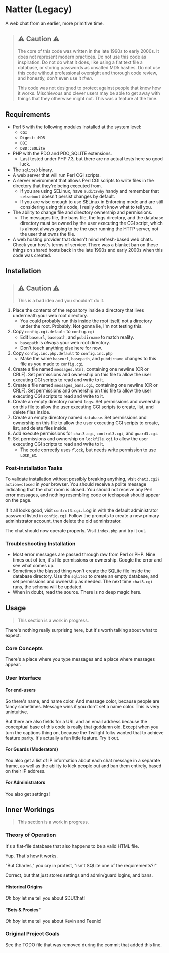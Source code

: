 # Natter (Legacy)

A web chat from an earlier, more primitive time.

> ## ⚠️ Caution ⚠️
> The core of this code was written in the late 1990s to early 2000s.  It does not represent modern practices.  Do not use this code as inspiration.  Do not do what it does, like using a flat text file a database, or storing passwords as unsalted MD5 hashes.  Do not use this code without professional oversight and thorough code review, and honestly, don't even use it *then*.
>
> This code was not designed to protect against people that know how it works.  Mischievous and clever users may be able to get away with things that they otherwise might not.  This was a feature at the time.

## Requirements

 - Perl 5 with the following modules installed at the system level:
   - `CGI`
   - `Digest::MD5`
   - `DBI`
   - `DBD::SQLite`
 - PHP with the PDO and PDO_SQLITE extensions.
   - Last tested under PHP 7.3, but there are no actual tests here so good luck.
 - The `sqlite3` binary.
 - A web server that will run Perl CGI scripts.
 - A server environment that allows Perl CGI scripts to write files in the directory that they're being executed from.
   - If you are using SELinux, have `audit2why` handy and remember that `setsebool` doesn't persist changes by default.
   - If you are wise enough to use SELinux in Enforcing mode and are still considering using this code, I really don't know what to tell you.
 - The ability to change file and directory ownership and permissions.
   - The messages file, the bans file, the logs directory, and the database directory must be owned by the user executing the CGI script, which is almost always going to be the user running the HTTP server, not the user that owns the file.
 - A web hosting provider that doesn't mind refresh-based web chats.  Check your host's terms of service.  There was a blanket ban on these things on shared hosts back in the late 1990s and early 2000s when this code was created.

 ## Installation

> ## ⚠️️ Caution ⚠️
> This is a bad idea and you shouldn't do it.

1. Place the contents of the repository inside a directory that lives underneath your web root directory.
   - You could probably run this inside the root itself, not a directory under the root.  Probably.  Not gonna lie, I'm not testing this.
2. Copy `config.cgi.default` to `config.cgi`
   - Edit `baseurl`, `basepath`, and `pubdirname` to match reality.
   - `basepath` is *always* your web root directory.
   - Don't touch anything else here for now.
3. Copy `config.inc.php.default` to `config.inc.php`
   - Make the same `baseurl`, `basepath`, and `pubdirname` changes to this file as you made to `config.cgi`
4. Create a file named `messages.html`, containing one newline (CR or CRLF).  Set permissions and ownership on this file to allow the user executing CGI scripts to read and write to it.
5. Create a file named `messages_bans.cgi`, containing one newline (CR or CRLF).  Set permissions and ownership on this file to allow the user executing CGI scripts to read and write to it.
6. Create an empty directory named `logs`.  Set permissions and ownership on this file to allow the user executing CGI scripts to create, list, and delete files inside.
7. Create an empty directory named `database`.  Set permissions and ownership on this file to allow the user executing CGI scripts to create, list, and delete files inside.
8. Add execute permissions for `chat3.cgi`, `control3.cgi`, and `guard3.cgi`.
9. Set permissions and ownership on `lockfile.cgi` to allow the user executing CGI scripts to read and write to it.
   - The code correctly uses `flock`, but needs write permission to use `LOCK_EX`.

### Post-installation Tasks

To validate installation without possibly breaking anything, visit `chat3.cgi?action=closed` in your browser.  You should receive a polite message indicating that the chat room is closed.  You should not receive any Perl error messages, and nothing resembling code or techspeak should appear on the page.

If it all looks good, visit `control3.cgi`.  Log in with the default administrator password listed in `config.cgi`.  Follow the prompts to create a new primary administrator account, then delete the old administrator.

The chat should now operate properly.  Visit `index.php` and try it out.

### Troubleshooting Installation

 - Most error messages are passed through raw from Perl or PHP.  Nine times out of ten, it's file permissions or ownership.  Google the error and see what comes up.
 - Sometimes the blasted thing won't create the SQLite file inside the database directory.  Use the `sqlite3` to create an empty database, and set permissions and ownership as needed.  The next time `chat3.cgi` runs, the schema will be updated.
 - When in doubt, read the source.  There is no deep magic here.

## Usage

> This section is a work in progress.

There's nothing really surprising here, but it's worth talking about what to expect.

### Core Concepts

There's a place where you type messages and a place where messages appear.

### User Interface

#### For end-users

So there's name, and name color.  And message color, because people are fancy sometimes.  Message wins if you don't set a name color.  This is very unintuitive.

But there are also fields for a URL and an email address because the conceptual base of this code is really that goddamn old.  Except when you turn the captions thing on, because the Twilight folks wanted that to achieve feature parity.  It's actually a fun little feature.  Try it out.

#### For Guards (Moderators)

You also get a list of IP information about each chat message in a separate frame, as well as the ability to kick people out and ban them entirely, based on their IP address.

#### For Administrators

You also get settings!

## Inner Workings

> This section is a work in progress.

### Theory of Operation

It's a flat-file database that also happens to be a valid HTML file.

Yup.  That's how it works.

"But Charles," you cry in protest, "isn't SQLite one of the requirements?!"

Correct, but that just stores settings and admin/guard logins, and bans.

#### Historical Origins

*Oh boy* let me tell you about SDUChat!

#### "Bots & Proxies"

*Oh boy* let me tell you about Kevin and Feenix!

### Original Project Goals

See the TODO file that was removed during the commit that added this line.
